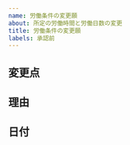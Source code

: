 ```yaml
---
name: 労働条件の変更願
about: 所定の労働時間と労働日数の変更
title: 労働条件の変更願
labels: 承認前
---
```


<!--
このように囲まれている部分は編集時のみ見えるようになっています
「#」で始まる行は見出しです
同じように囲まれた説明文を読みながら
囲まれていない部分に文章を入力してください
-->

## 変更点

<!--
労働条件のうちどの点を変更するのか入力してください
（例）週所定労働時間を20時間から10時間に
（例）週所定労働日数を水・木曜日の2日から平日の5日に
-->

## 理由

<!--
なぜその手続をおこなうのか教えてください
（例）学業が忙しくなってきたため
（例）業務に専念できる時間が増えたため
-->

## 日付

<!--
労働条件の変更を適用する日付(期間が明らかである場合は開始日と終了日)を入力してください
（例）2020/01/21
（例）2020/01/21-2020/02/20
-->
